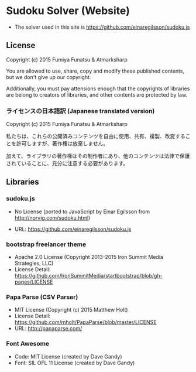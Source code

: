 # Sudoku Solver (Website)

- The solver used in this site is https://github.com/einaregilsson/sudoku.js

## License

Copyright (c) 2015 Fumiya Funatsu & Atmarksharp

You are allowed to use, share, copy and modify these published contents, but we don't give up our copyright. 

Additionally, you must pay attensions enough that the copyrights of libraries are belong to creators of libraries, and other contents are protected by law.

### ライセンスの日本語訳 (Japanese translated version)

Copyright (c) 2015 Fumiya Funatsu & Atmarksharp

私たちは、これらの公開済みコンテンツを自由に使用、共有、複製、改変することを許可しますが、著作権は放棄しません。

加えて、ライブラリの著作権はその制作者にあり、他のコンテンツは法律で保護されていることに、充分に注意する必要があります。

## Libraries

### sudoku.js

- No License (ported to JavaScript by Einar Egilsson from http://norvig.com/sudoku.html)

- URL: https://github.com/einaregilsson/sudoku.js

### bootstrap freelancer theme

- Apache 2.0 License (Copyright 2013-2015 Iron Summit Media Strategies, LLC)
- License Detail: https://github.com/IronSummitMedia/startbootstrap/blob/gh-pages/LICENSE

### Papa Parse (CSV Parser)

- MIT License (Copyright (c) 2015 Matthew Holt)
- License Detail: https://github.com/mholt/PapaParse/blob/master/LICENSE
- URL: http://papaparse.com/

### Font Awesome

- Code: MIT License (created by Dave Gandy)
- Font: SIL OFL 11 License (created by Dave Gandy)